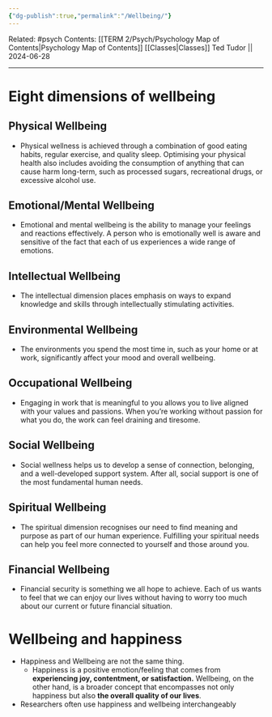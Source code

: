 ```yaml
---
{"dg-publish":true,"permalink":"/Wellbeing/"}
---
```


Related: #psych
Contents: [[TERM 2/Psych/Psychology Map of Contents\|Psychology Map of Contents]]
[[Classes\|Classes]]
Ted Tudor || 2024-06-28
***
# Eight dimensions of wellbeing 
## Physical Wellbeing
- Physical wellness is achieved through a combination of good eating habits, regular exercise, and quality sleep. Optimising your physical health also includes avoiding the consumption of anything that can cause harm long-term, such as processed sugars, recreational drugs, or excessive alcohol use.
## Emotional/Mental Wellbeing
- Emotional and mental wellbeing is the ability to manage your feelings and reactions effectively. A person who is emotionally well is aware and sensitive of the fact that each of us experiences a wide range of emotions.
## Intellectual Wellbeing
- The intellectual dimension places emphasis on ways to expand knowledge and skills through intellectually stimulating activities.
## Environmental Wellbeing
- The environments you spend the most time in, such as your home or at work, significantly affect your mood and overall wellbeing.
## Occupational Wellbeing
- Engaging in work that is meaningful to you allows you to live aligned with your values and passions. When you’re working without passion for what you do, the work can feel draining and tiresome.
## Social Wellbeing
- Social wellness helps us to develop a sense of connection, belonging, and a well-developed support system. After all, social support is one of the most fundamental human needs.
## Spiritual Wellbeing
- The spiritual dimension recognises our need to find meaning and purpose as part of our human experience. Fulfilling your spiritual needs can help you feel more connected to yourself and those around you.
## Financial Wellbeing
- Financial security is something we all hope to achieve. Each of us wants to feel that we can enjoy our lives without having to worry too much about our current or future financial situation.

# Wellbeing and happiness
- Happiness and Wellbeing are not the same thing. 
	- Happiness is a positive emotion/feeling that comes from **experiencing joy, contentment, or satisfaction.** Wellbeing, on the other hand, is a broader concept that encompasses not only happiness but also **the overall quality of our lives**.
- Researchers often use happiness and wellbeing interchangeably 

